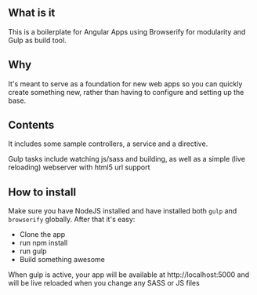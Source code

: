 ## What is it

This is a boilerplate for Angular Apps using Browserify for modularity and Gulp as build tool.

## Why

It's meant to serve as a foundation for new web apps so you can quickly create something new, rather than having to configure and setting up the base.

## Contents

It includes some sample controllers, a service and a directive.

Gulp tasks include watching js/sass and building, as well as a simple (live reloading) webserver with html5 url support

## How to install

Make sure you have NodeJS installed and have installed both `gulp` and `browserify` globally. After that it's easy:

- Clone the app
- run npm install
- run gulp
- Build something awesome

When gulp is active, your app will be available at http://localhost:5000 and will be live reloaded when you change any SASS or JS files
